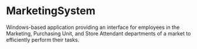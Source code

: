 # MarketingSystem
Windows-based application providing an interface for employees in the Marketing, Purchasing Unit, and Store Attendant departments of a market to efficiently perform their tasks.
